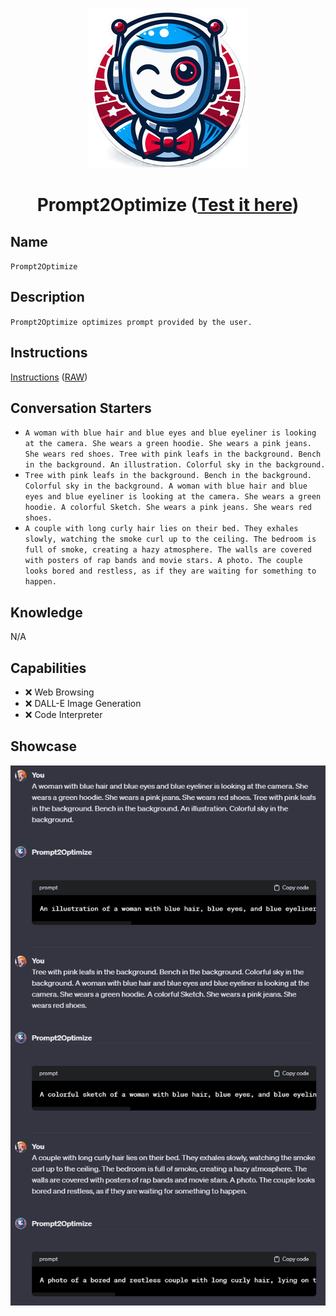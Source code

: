 <div align="center">

![Logo](../../../media/mygpts_logo256.png)

# Prompt2Optimize ([Test it here](https://chat.openai.com/g/g-YF2SqxdmL-prompt2optimize))

</div>

## Name

`Prompt2Optimize`

## Description

`Prompt2Optimize optimizes prompt provided by the user.`

## Instructions

[Instructions](https://github.com/innovatodev/MyGPTs/blob/main/GPTs/Image/Prompt2Optimize/Instructions.md)
([RAW](https://github.com/innovatodev/MyGPTs/raw/main/GPTs/Image/Prompt2Optimize/Instructions.md))

## Conversation Starters

- `A woman with blue hair and blue eyes and blue eyeliner is looking at the camera. She wears a green hoodie. She wears a pink jeans. She wears red shoes. Tree with pink leafs in the background. Bench in the background. An illustration. Colorful sky in the background.`
- `Tree with pink leafs in the background. Bench in the background. Colorful sky in the background. A woman with blue hair and blue eyes and blue eyeliner is looking at the camera. She wears a green hoodie. A colorful Sketch. She wears a pink jeans. She wears red shoes. `
- `A couple with long curly hair lies on their bed. They exhales slowly, watching the smoke curl up to the ceiling. The bedroom is full of smoke, creating a hazy atmosphere. The walls are covered with posters of rap bands and movie stars. A photo. The couple looks bored and restless, as if they are waiting for something to happen.`

## Knowledge

N/A

## Capabilities

- ❌ Web Browsing
- ❌ DALL-E Image Generation
- ❌ Code Interpreter

## Showcase

<div align="center">

![Logo](../../../media/Prompt2Optimize_Showcase1.png)

</div>
